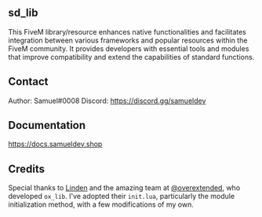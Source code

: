 ## sd_lib
This FiveM library/resource enhances native functionalities and facilitates integration between various frameworks and popular resources within the FiveM community. It provides developers with essential tools and modules that improve compatibility and extend the capabilities of standard functions.

## Contact
Author: Samuel#0008
Discord: https://discord.gg/samueldev

## Documentation
https://docs.samueldev.shop

## Credits
Special thanks to [Linden](https://github.com/thelindat) and the amazing team at [@overextended](https://github.com/overextended), who developed `ox_lib`. I've adopted their `init.lua`, particularly the module initialization method, with a few modifications of my own.
